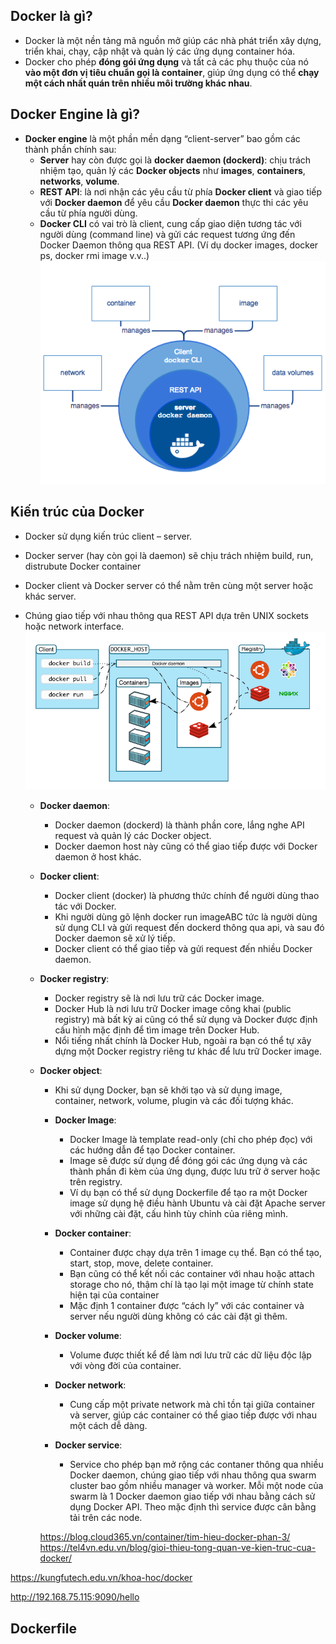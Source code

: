 ## Docker là gì?

- Docker là một nền tảng mã nguồn mở giúp các nhà phát triển xây dựng, triển khai, chạy, cập nhật và quản lý các ứng dụng container hóa.
- Docker cho phép **đóng gói ứng dụng** và tất cả các phụ thuộc của nó **vào một đơn vị tiêu chuẩn gọi là container**, giúp ứng dụng có thể **chạy một cách nhất quán trên nhiều môi trường khác nhau**.

## Docker Engine là gì?

- **Docker engine** là một phần mền dạng “client-server” bao gồm các thành phần chính sau:
  - **Server** hay còn được gọi là **docker daemon (dockerd)**: chịu trách nhiệm tạo, quản lý các **Docker objects** như **images**, **containers**, **networks**, **volume**.
  - **REST API**: là nơi nhận các yêu cầu từ phía **Docker client** và giao tiếp với **Docker daemon** để yêu cầu **Docker daemon** thực thi các yêu cầu từ phía người dùng.
  - **Docker CLI** có vai trò là client, cung cấp giao diện tương tác với người dùng (command line) và gửi các request tương ứng đến Docker Daemon thông qua REST API. (Ví dụ docker images, docker ps, docker rmi image v.v..)
    ![alt text](image.png)

## Kiến trúc của Docker

- Docker sử dụng kiến trúc client – server.
- Docker server (hay còn gọi là daemon) sẽ chịu trách nhiệm build, run, distrubute Docker container
- Docker client và Docker server có thể nằm trên cùng một server hoặc khác server.
- Chúng giao tiếp với nhau thông qua REST API dựa trên UNIX sockets hoặc network interface.
  ![alt text](image-1.png)

  - **Docker daemon**:
    - Docker daemon (dockerd) là thành phần core, lắng nghe API request và quản lý các Docker object.
    - Docker daemon host này cũng có thể giao tiếp được với Docker daemon ở host khác.
  - **Docker client**:
    - Docker client (docker) là phương thức chính để người dùng thao tác với Docker.
    - Khi người dùng gõ lệnh docker run imageABC tức là người dùng sử dụng CLI và gửi request đến dockerd thông qua api, và sau đó Docker daemon sẽ xử lý tiếp.
    - Docker client có thể giao tiếp và gửi request đến nhiều Docker daemon.
  - **Docker registry**:
    - Docker registry sẽ là nơi lưu trữ các Docker image.
    - Docker Hub là nơi lưu trữ Docker image công khai (public registry) mà bất kỳ ai cũng có thể sử dụng và Docker được định cấu hình mặc định để tìm image trên Docker Hub.
    - Nổi tiếng nhất chính là Docker Hub, ngoài ra bạn có thể tự xây dựng một Docker registry riêng tư khác để lưu trữ Docker image.
  - **Docker object**:

    - Khi sử dụng Docker, bạn sẽ khởi tạo và sử dụng image, container, network, volume, plugin và các đối tượng khác.

    - **Docker Image**:
      - Docker Image là template read-only (chỉ cho phép đọc) với các hướng dẫn để tạo Docker container.
      - Image sẽ được sử dụng để đóng gói các ứng dụng và các thành phần đi kèm của ứng dụng, được lưu trữ ở server hoặc trên registry.
      - Ví dụ bạn có thể sử dụng Dockerfile để tạo ra một Docker image sử dụng hệ điều hành Ubuntu và cài đặt Apache server với những cài đặt, cấu hình tùy chỉnh của riêng mình.
    - **Docker container**:
      - Container được chạy dựa trên 1 image cụ thể. Bạn có thể tạo, start, stop, move, delete container.
      - Bạn cũng có thể kết nối các container với nhau hoặc attach storage cho nó, thậm chí là tạo lại một image từ chính state hiện tại của container
      - Mặc định 1 container được “cách ly” với các container và server nếu người dùng không có các cài đặt gì thêm.
    - **Docker volume**:

      - Volume được thiết kể để làm nơi lưu trữ các dữ liệu độc lập với vòng đời của container.

    - **Docker network**:

      - Cung cấp một private network mà chỉ tồn tại giữa container và server, giúp các container có thể giao tiếp được với nhau một cách dễ dàng.

    - **Docker service**:

      - Service cho phép bạn mở rộng các contaner thông qua nhiều Docker daemon, chúng giao tiếp với nhau thông qua swarm cluster bao gồm nhiều manager và worker. Mỗi một node của swarm là 1 Docker daemon giao tiếp với nhau bằng cách sử dụng Docker API. Theo mặc định thì service được cân bằng tải trên các node.

    https://blog.cloud365.vn/container/tim-hieu-docker-phan-3/
    https://tel4vn.edu.vn/blog/gioi-thieu-tong-quan-ve-kien-truc-cua-docker/

https://kungfutech.edu.vn/khoa-hoc/docker

http://192.168.75.115:9090/hello

## Dockerfile
